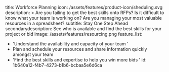 title: Workforce Planning
icon: /assets/features/product-icon/sheduling.svg
description: >
  Are you failing to get the best skills onto RFPs? Is it difficult to know what your team is working
  on? Are you managing your most valuable resources in a spreadsheet?
subtitle: Stay One Step Ahead
secondarydescription: See who is available and find the best skills for your project or bid
image: /assets/features/resourcing.png
feature_list:
  - 'Understand the availability and capacity of your team '
  - Plan and schedule your resources and share information quickly amongst your team
  - 'Find the best skills and expertise to help you win more bids '
id: 1b640a12-f4b7-4273-b1b6-bcbaa5e6d6ca
